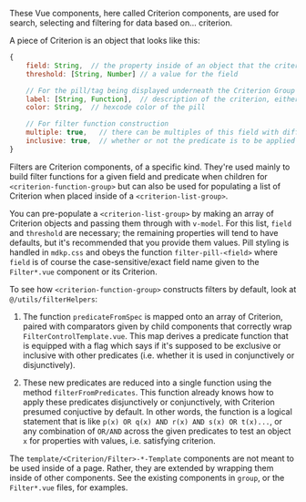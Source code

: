 These Vue components, here called Criterion components, are used for search, selecting and filtering for data based on... criterion.

A piece of Criterion is an object that looks like this:
```js
{
    field: String,  // the property inside of an object that the criterion operates on. Case-sensitive.
    threshold: [String, Number] // a value for the field

    // For the pill/tag being displayed underneath the Criterion Group
    label: [String, Function],  // description of the criterion, either given by hand or derived from the criterion's threshold and field. If it's a function it will be passed the criterion's own definition before being evaluated.
    color: String,  // hexcode color of the pill

    // For filter function construction
    multiple: true,   // there can be multiples of this field with different thresholds
    inclusive: true,  // whether or not the predicate is to be applied disjunctively with other predicates
}
```

Filters are Criterion components, of a specific kind. They're used mainly to build filter functions for a given field and predicate when children for `<criterion-function-group>` but can also be used for populating a list of Criterion when placed inside of a `<criterion-list-group>`.

You can pre-populate a `<criterion-list-group>` by making an array of Criterion objects and passing them through with `v-model`. For this list, `field` and `threshold` are necessary; the remaining properties will tend to have defaults, but it's recommended that you provide them values. Pill styling is handled in `mdkp.css` and obeys the function `filter-pill-<field>` where `field` is of course the case-sensitive/exact field name given to the `Filter*.vue` component or its Criterion.

To see how `<criterion-function-group>` constructs filters by default, look at `@/utils/filterHelpers`: 

1. The function `predicateFromSpec` is mapped onto an array of Criterion, paired with comparators given by child components that correctly wrap `FilterControlTemplate.vue`. This map derives a predicate function that is equipped with a flag which says if it's supposed to be exclusive or inclusive with other predicates (i.e. whether it is used in conjunctively or disjunctively). 

2. These new predicates are reduced into a single function using the method `filterFromPredicates`. This function already knows how to apply these predicates disjunctively or conjunctively, with Criterion presumed conjuctive by default. In other words, the function is a logical statement that is like `p(x) OR q(x) AND r(x) AND s(x) OR t(x)...`, or any combination of `OR/AND` across the given predicates to test an object `x` for properties with values, i.e. satisfying criterion.

The `template/<Criterion/Filter>-*-Template` components are not meant to be used inside of a page. Rather, they are extended by wrapping them inside of other components. See the existing components in `group`, or the `Filter*.vue` files, for examples.
